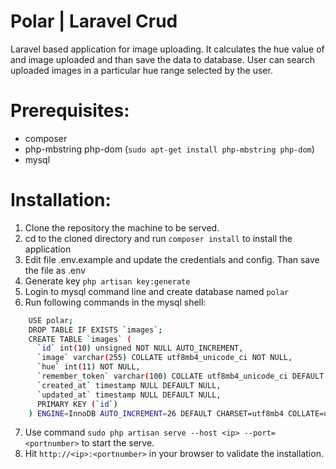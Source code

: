 # Polar | Laravel Crud
Laravel based application for image uploading. It calculates the hue value of and image uploaded and than save the data to database. User can search uploaded images in a particular hue range selected by the user.
# Prerequisites:
-   composer
-   php-mbstring php-dom   (```sudo apt-get install php-mbstring php-dom```)
-   mysql

# Installation:

  1. Clone the repository the machine to be served.
  2. cd to the cloned directory and run ```composer install``` to install the application
  3. Edit file .env.example and update the credentials and config. Than save the file as .env
  4. Generate key ```php artisan key:generate```
  5. Login to mysql command line and create database named ```polar```
  6. Run following commands in the mysql shell:

```sh 
    USE polar;
    DROP TABLE IF EXISTS `images`;
    CREATE TABLE `images` (
      `id` int(10) unsigned NOT NULL AUTO_INCREMENT,
      `image` varchar(255) COLLATE utf8mb4_unicode_ci NOT NULL,
      `hue` int(11) NOT NULL,
      `remember_token` varchar(100) COLLATE utf8mb4_unicode_ci DEFAULT NULL,
      `created_at` timestamp NULL DEFAULT NULL,
      `updated_at` timestamp NULL DEFAULT NULL,
      PRIMARY KEY (`id`)
    ) ENGINE=InnoDB AUTO_INCREMENT=26 DEFAULT CHARSET=utf8mb4 COLLATE=utf8mb4_unicode_ci;
```

  7. Use command ```sudo php artisan serve --host <ip> --port=<portnumber>``` to start the serve.
  8. Hit ```http://<ip>:<portnumber>``` in your browser to validate the installation.


